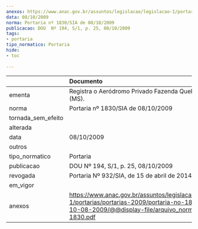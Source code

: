 ```yaml
---
anexos: https://www.anac.gov.br/assuntos/legislacao/legislacao-1/portarias/portarias-2009/portaria-no-1830-sia-de-10-08-2009/@@display-file/arquivo_norma/PA2009-1830.pdf
data: 08/10/2009
norma: Portaria nº 1830/SIA de 08/10/2009
publicacao: DOU  Nº 194, S/1, p. 25, 08/10/2009
tags:
- portaria
tipo_normatico: Portaria
hide: 
- toc 
 
---
```


|                    | Documento                                                                                                                                                         |
|:-------------------|:------------------------------------------------------------------------------------------------------------------------------------------------------------------|
| ementa             | Registra o Aeródromo Privado Fazenda Quebracho Brasil (MS).                                                                                                       |
| norma              | Portaria nº 1830/SIA de 08/10/2009                                                                                                                                |
| tornada_sem_efeito |                                                                                                                                                                   |
| alterada           |                                                                                                                                                                   |
| data               | 08/10/2009                                                                                                                                                        |
| outros             |                                                                                                                                                                   |
| tipo_normatico     | Portaria                                                                                                                                                          |
| publicacao         | DOU  Nº 194, S/1, p. 25, 08/10/2009                                                                                                                               |
| revogada           | Portaria Nº 932/SIA, de 15 de abril de 2014                                                                                                                       |
| em_vigor           |                                                                                                                                                                   |
| anexos             | https://www.anac.gov.br/assuntos/legislacao/legislacao-1/portarias/portarias-2009/portaria-no-1830-sia-de-10-08-2009/@@display-file/arquivo_norma/PA2009-1830.pdf |